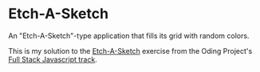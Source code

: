 # Etch-A-Sketch

An "Etch-A-Sketch"-type application that fills its grid with random colors.

This is my solution to the [Etch-A-Sketch](https://www.theodinproject.com/courses/web-development-101/lessons/etch-a-sketch-project) exercise from the Oding Project's [Full Stack Javascript track](https://www.theodinproject.com/tracks/2).
